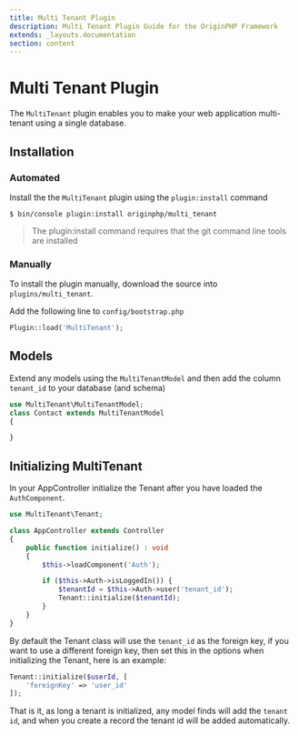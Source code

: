 ```yaml
---
title: Multi Tenant Plugin
description: Multi Tenant Plugin Guide for the OriginPHP Framework
extends: _layouts.documentation
section: content
---
```

# Multi Tenant Plugin

The `MultiTenant` plugin enables you to make your web application multi-tenant using a single database.

## Installation

### Automated

Install the the `MultiTenant` plugin using the `plugin:install` command

```linux
$ bin/console plugin:install originphp/multi_tenant
```

> The plugin:install command requires that the git command line tools are installed

### Manually

To install the plugin manually, download the source into `plugins/multi_tenant`.

Add the following line to `config/bootstrap.php`

```php
Plugin::load('MultiTenant');
```

## Models

Extend any models using the `MultiTenantModel` and then add the column `tenant_id` to your database (and schema)

```php
use MultiTenant\MultiTenantModel;
class Contact extends MultiTenantModel
{

}
```

## Initializing MultiTenant

In your AppController initialize the Tenant after you have loaded the `AuthComponent`.

```php
use MultiTenant\Tenant;

class AppController extends Controller
{
    public function initialize() : void
    {
        $this->loadComponent('Auth');

        if ($this->Auth->isLoggedIn()) {
            $tenantId = $this->Auth->user('tenant_id');
            Tenant::initialize($tenantId);
        }
    }
}
```

By default the Tenant class will use the `tenant_id` as the foreign key, if you want to use a different foreign key, then set this in the options when initializing the Tenant, here is an example:

```php
Tenant::initialize($userId, [
    'foreignKey' => 'user_id'
]);
```

That is it, as long a tenant is initialized, any model finds will add the `tenant id`, and when you create a record the tenant id will be added automatically.